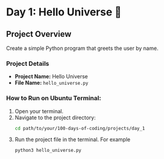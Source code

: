 # Day 1: Hello Universe 🌌

## Project Overview
Create a simple Python program that greets the user by name.

### Project Details
- **Project Name:** Hello Universe
- **File Name:** `hello_universe.py`

### How to Run on Ubuntu Terminal:
1. Open your terminal.
2. Navigate to the project directory:
   ```bash
   cd path/to/your/100-days-of-coding/projects/day_1
3. Run the project file in the terminal. For example
   ```bash
   python3 hello_universe.py
